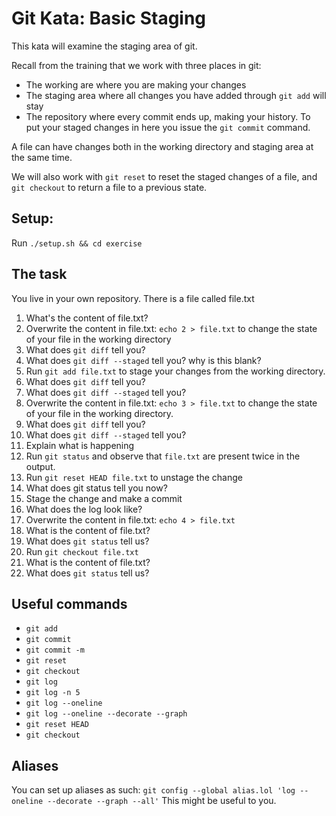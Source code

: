 # Git Kata: Basic Staging

This kata will examine the staging area of git.

Recall from the training that we work with three places in git:

* The working are where you are making your changes
* The staging area where all changes you have added through `git add` will stay
* The repository where every commit ends up, making your history. To put your staged changes in here you issue the `git commit` command.

A file can have changes both in the working directory and staging area at the same time.

We will also work with `git reset` to reset the staged changes of a file, and `git checkout` to return a file to a previous state.

## Setup:
Run `./setup.sh && cd exercise`

## The task
You live in your own repository. There is a file called file.txt

1. What's the content of file.txt?
1. Overwrite the content in file.txt: `echo 2 > file.txt` to change the state of your file in the working directory
1. What does `git diff` tell you? 
1. What does `git diff --staged` tell you? why is this blank?
1. Run `git add file.txt` to stage your changes from the working directory.
1. What does `git diff` tell you?
1. What does `git diff --staged` tell you?
1. Overwrite the content in file.txt: `echo 3 > file.txt` to change the state of your file in the working directory.
1. What does `git diff` tell you?
1. What does `git diff --staged` tell you?
1. Explain what is happening
1. Run `git status` and observe that `file.txt` are present twice in the output.
1. Run `git reset HEAD file.txt` to unstage the change
1. What does git status tell you now?
1. Stage the change and make a commit
1. What does the log look like?
1. Overwrite the content in file.txt: `echo 4 > file.txt`
1. What is the content of file.txt?
1. What does `git status` tell us?    
1. Run `git checkout file.txt`
1. What is the content of file.txt?
1. What does `git status` tell us?



## Useful commands
- `git add`
- `git commit`
- `git commit -m`
- `git reset`
- `git checkout`        
- `git log`
- `git log -n 5`
- `git log --oneline`
- `git log --oneline --decorate --graph`
- `git reset HEAD `
- `git checkout`

## Aliases
You can set up aliases as such:
`git config --global alias.lol 'log --oneline --decorate --graph --all'`
This might be useful to you.
